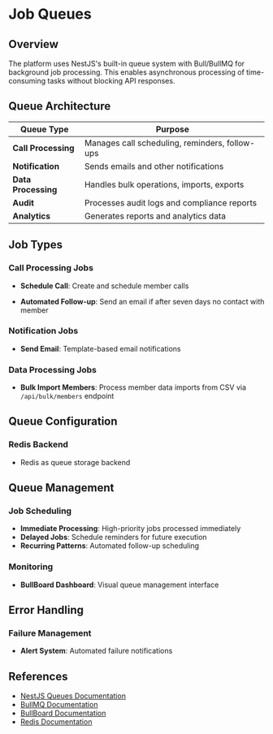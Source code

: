 # Job Queues

## Overview

The platform uses NestJS's built-in queue system with Bull/BullMQ for background job processing. This enables asynchronous processing of time-consuming tasks without blocking API responses.

## Queue Architecture

| Queue Type          | Purpose                                        |
| ------------------- | ---------------------------------------------- |
| **Call Processing** | Manages call scheduling, reminders, follow-ups |
| **Notification**    | Sends emails and other notifications           |
| **Data Processing** | Handles bulk operations, imports, exports      |
| **Audit**           | Processes audit logs and compliance reports    |
| **Analytics**       | Generates reports and analytics data           |

## Job Types

### Call Processing Jobs

- **Schedule Call**: Create and schedule member calls

- **Automated Follow-up**: Send an email if after seven days no contact with member

### Notification Jobs

- **Send Email**: Template-based email notifications

### Data Processing Jobs

- **Bulk Import Members**: Process member data imports from CSV via `/api/bulk/members` endpoint

## Queue Configuration

### Redis Backend

- Redis as queue storage backend

## Queue Management

### Job Scheduling

- **Immediate Processing**: High-priority jobs processed immediately
- **Delayed Jobs**: Schedule reminders for future execution
- **Recurring Patterns**: Automated follow-up scheduling

### Monitoring

- **BullBoard Dashboard**: Visual queue management interface

## Error Handling

### Failure Management

- **Alert System**: Automated failure notifications

## References

- [NestJS Queues Documentation](https://docs.nestjs.com/techniques/queues)
- [BullMQ Documentation](https://docs.bullmq.io/)
- [BullBoard Documentation](https://github.com/felixmosh/bull-board)
- [Redis Documentation](https://redis.io/documentation)

